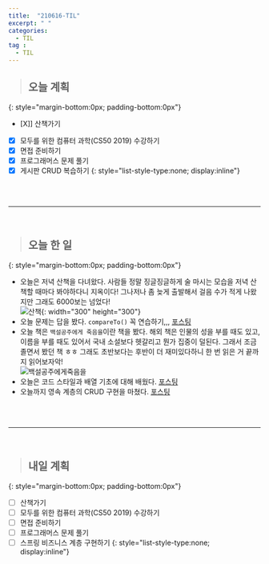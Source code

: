 ```yaml
---
title:  "210616-TIL"
excerpt: " "
categories: 
  - TIL
tag : 
  - TIL
---
```



> ## 오늘 계획
{: style="margin-bottom:0px; padding-bottom:0px"}

- [X]] 산책가기
- [X] 모두를 위한 컴퓨터 과학(CS50 2019) 수강하기
- [X] 면접 준비하기
- [X] 프로그래머스 문제 풀기
- [X] 게시판 CRUD 복습하기
{: style="list-style-type:none; display:inline"}

<br><br>

-----------------------

<br>

> ## 오늘 한 일
{: style="margin-bottom:0px; padding-bottom:0px"}


- 오늘은 저녁 산책을 다녀왔다. 사람들 정말 징글징글하게 술 마시는 모습을 저녁 산책할 때마다 봐야하다니 지옥이다! 그나저나 좀 늦게 출발해서 걸음 수가 적게 나왔지만 그래도 6000보는 넘었다! <br> ![산책](https://user-images.githubusercontent.com/70805241/122269270-f960cc00-cf17-11eb-916f-7771eabf4e79.png){: width="300" height="300"}
- 오늘 문제는 답을 봤다. `compareTo()` 꼭 연습하기,,,  [포스팅](https://techhan.github.io/algorithm/programmers-59/)
- 오늘 책은 `백설공주에게 죽음을`이란 책을 봤다. 해외 책은 인물의 성을 부를 때도 있고, 이름을 부를 때도 있어서 국내 소설보다 헷갈리고 뭔가 집중이 덜된다. 그래서 조금 졸면서 봤던 책 ㅎㅎ 그래도 초반보다는 후반이 더 재미있다하니 한 번 읽은 거 끝까지 읽어보자악! <br> ![백설공주에게죽음을](https://user-images.githubusercontent.com/70805241/122269031-b9014e00-cf17-11eb-89a6-2ebcebee15d2.png)
- 오늘은 코드 스타일과 배열 기초에 대해 배웠다. [포스팅](https://techhan.github.io/study/CS50-03/)
- 오늘까지 영속 계층의 CRUD 구현을 마쳤다. [포스팅](https://techhan.github.io/study/springEx-01/)


<br><br>

---------

<br>

> ## 내일 계획
{: style="margin-bottom:0px; padding-bottom:0px"}


- [ ] 산책가기
- [ ] 모두를 위한 컴퓨터 과학(CS50 2019) 수강하기
- [ ] 면접 준비하기
- [ ] 프로그래머스 문제 풀기
- [ ] 스프링 비즈니스 계층 구현하기
{: style="list-style-type:none; display:inline"}